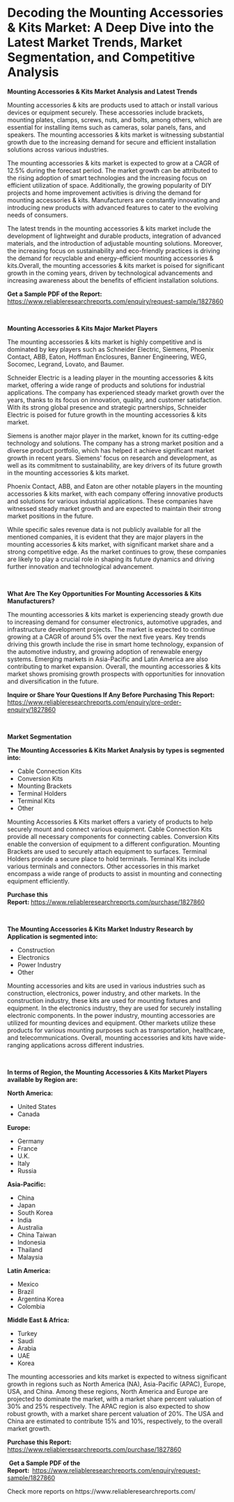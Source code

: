 <p><h1>Decoding the Mounting Accessories & Kits Market: A Deep Dive into the Latest Market Trends, Market Segmentation, and Competitive Analysis</h1></p><p><strong>Mounting Accessories & Kits Market Analysis and Latest Trends</strong></p>
<p><p>Mounting accessories & kits are products used to attach or install various devices or equipment securely. These accessories include brackets, mounting plates, clamps, screws, nuts, and bolts, among others, which are essential for installing items such as cameras, solar panels, fans, and speakers. The mounting accessories & kits market is witnessing substantial growth due to the increasing demand for secure and efficient installation solutions across various industries.</p><p>The mounting accessories & kits market is expected to grow at a CAGR of 12.5% during the forecast period. The market growth can be attributed to the rising adoption of smart technologies and the increasing focus on efficient utilization of space. Additionally, the growing popularity of DIY projects and home improvement activities is driving the demand for mounting accessories & kits. Manufacturers are constantly innovating and introducing new products with advanced features to cater to the evolving needs of consumers.</p><p>The latest trends in the mounting accessories & kits market include the development of lightweight and durable products, integration of advanced materials, and the introduction of adjustable mounting solutions. Moreover, the increasing focus on sustainability and eco-friendly practices is driving the demand for recyclable and energy-efficient mounting accessories & kits.Overall, the mounting accessories & kits market is poised for significant growth in the coming years, driven by technological advancements and increasing awareness about the benefits of efficient installation solutions.</p></p>
<p><strong>Get a Sample PDF of the Report:&nbsp;</strong> <a href="https://www.reliableresearchreports.com/enquiry/request-sample/1827860">https://www.reliableresearchreports.com/enquiry/request-sample/1827860</a></p>
<p>&nbsp;</p>
<p><strong>Mounting Accessories & Kits Major Market Players</strong></p>
<p><p>The mounting accessories & kits market is highly competitive and is dominated by key players such as Schneider Electric, Siemens, Phoenix Contact, ABB, Eaton, Hoffman Enclosures, Banner Engineering, WEG, Socomec, Legrand, Lovato, and Baumer.</p><p>Schneider Electric is a leading player in the mounting accessories & kits market, offering a wide range of products and solutions for industrial applications. The company has experienced steady market growth over the years, thanks to its focus on innovation, quality, and customer satisfaction. With its strong global presence and strategic partnerships, Schneider Electric is poised for future growth in the mounting accessories & kits market.</p><p>Siemens is another major player in the market, known for its cutting-edge technology and solutions. The company has a strong market position and a diverse product portfolio, which has helped it achieve significant market growth in recent years. Siemens' focus on research and development, as well as its commitment to sustainability, are key drivers of its future growth in the mounting accessories & kits market.</p><p>Phoenix Contact, ABB, and Eaton are other notable players in the mounting accessories & kits market, with each company offering innovative products and solutions for various industrial applications. These companies have witnessed steady market growth and are expected to maintain their strong market positions in the future.</p><p>While specific sales revenue data is not publicly available for all the mentioned companies, it is evident that they are major players in the mounting accessories & kits market, with significant market share and a strong competitive edge. As the market continues to grow, these companies are likely to play a crucial role in shaping its future dynamics and driving further innovation and technological advancement.</p></p>
<p>&nbsp;</p>
<p><strong>What Are The Key Opportunities For Mounting Accessories & Kits Manufacturers?</strong></p>
<p><p>The mounting accessories & kits market is experiencing steady growth due to increasing demand for consumer electronics, automotive upgrades, and infrastructure development projects. The market is expected to continue growing at a CAGR of around 5% over the next five years. Key trends driving this growth include the rise in smart home technology, expansion of the automotive industry, and growing adoption of renewable energy systems. Emerging markets in Asia-Pacific and Latin America are also contributing to market expansion. Overall, the mounting accessories & kits market shows promising growth prospects with opportunities for innovation and diversification in the future.</p></p>
<p><strong>Inquire or Share Your Questions If Any Before Purchasing This Report:</strong> <a href="https://www.reliableresearchreports.com/enquiry/pre-order-enquiry/1827860">https://www.reliableresearchreports.com/enquiry/pre-order-enquiry/1827860</a></p>
<p>&nbsp;</p>
<p><strong>Market Segmentation</strong></p>
<p><strong>The Mounting Accessories & Kits Market Analysis by types is segmented into:</strong></p>
<p><ul><li>Cable Connection Kits</li><li>Conversion Kits</li><li>Mounting Brackets</li><li>Terminal Holders</li><li>Terminal Kits</li><li>Other</li></ul></p>
<p><p>Mounting Accessories & Kits market offers a variety of products to help securely mount and connect various equipment. Cable Connection Kits provide all necessary components for connecting cables. Conversion Kits enable the conversion of equipment to a different configuration. Mounting Brackets are used to securely attach equipment to surfaces. Terminal Holders provide a secure place to hold terminals. Terminal Kits include various terminals and connectors. Other accessories in this market encompass a wide range of products to assist in mounting and connecting equipment efficiently.</p></p>
<p><strong>Purchase this Report:&nbsp;</strong><a href="https://www.reliableresearchreports.com/purchase/1827860">https://www.reliableresearchreports.com/purchase/1827860</a></p>
<p>&nbsp;</p>
<p><strong>The Mounting Accessories & Kits Market Industry Research by Application is segmented into:</strong></p>
<p><ul><li>Construction</li><li>Electronics</li><li>Power Industry</li><li>Other</li></ul></p>
<p><p>Mounting accessories and kits are used in various industries such as construction, electronics, power industry, and other markets. In the construction industry, these kits are used for mounting fixtures and equipment. In the electronics industry, they are used for securely installing electronic components. In the power industry, mounting accessories are utilized for mounting devices and equipment. Other markets utilize these products for various mounting purposes such as transportation, healthcare, and telecommunications. Overall, mounting accessories and kits have wide-ranging applications across different industries.</p></p>
<p>&nbsp;</p>
<p><strong>In terms of Region, the Mounting Accessories & Kits Market Players available by Region are:</strong></p>
<p>
    <p> <strong> North America: </strong>
        <ul>
            <li>United States</li>
            <li>Canada</li>
        </ul>
        </p> 
    <p> <strong> Europe: </strong>
        <ul>
            <li>Germany</li>
            <li>France</li>
            <li>U.K.</li>
            <li>Italy</li>
            <li>Russia</li>
        </ul>
        </p> 
    <p> <strong> Asia-Pacific: </strong>
        <ul>
            <li>China</li>
            <li>Japan</li>
            <li>South Korea</li>
            <li>India</li>
            <li>Australia</li>
            <li>China Taiwan</li>
            <li>Indonesia</li>
            <li>Thailand</li>
            <li>Malaysia</li>
        </ul>
        </p> 
    <p> <strong> Latin America: </strong>
        <ul>
            <li>Mexico</li>
            <li>Brazil</li>
            <li>Argentina Korea</li>
            <li>Colombia</li>
        </ul>
        </p> 
    <p> <strong> Middle East & Africa: </strong>
        <ul>
            <li>Turkey</li>
            <li>Saudi</li>
            <li>Arabia</li>
            <li>UAE</li>
            <li>Korea</li>
        </ul>
    </p>
    </p>
<p><p>The mounting accessories and kits market is expected to witness significant growth in regions such as North America (NA), Asia-Pacific (APAC), Europe, USA, and China. Among these regions, North America and Europe are projected to dominate the market, with a market share percent valuation of 30% and 25% respectively. The APAC region is also expected to show robust growth, with a market share percent valuation of 20%. The USA and China are estimated to contribute 15% and 10%, respectively, to the overall market growth.</p></p>
<p><strong>Purchase this Report: </strong><a href="https://www.reliableresearchreports.com/purchase/1827860">https://www.reliableresearchreports.com/purchase/1827860</a></p>
<p>&nbsp;<strong>Get a Sample PDF of the Report:&nbsp;&nbsp;</strong><a href="https://www.reliableresearchreports.com/enquiry/request-sample/1827860">https://www.reliableresearchreports.com/enquiry/request-sample/1827860</a></p>
<p><strong></strong></p>
<p>Check more reports on https://www.reliableresearchreports.com/</p>